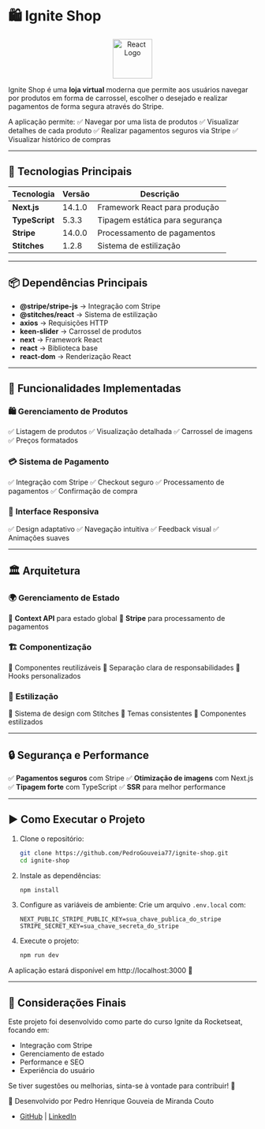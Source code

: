 # 🛍️ Ignite Shop

<p align="center">
  <img src="https://upload.wikimedia.org/wikipedia/commons/a/a7/React-icon.svg" alt="React Logo" width="80"/>
</p>

Ignite Shop é uma **loja virtual** moderna que permite aos usuários navegar por produtos em forma de carrossel, escolher o desejado e realizar pagamentos de forma segura através do Stripe.

A aplicação permite:
✅ Navegar por uma lista de produtos
✅ Visualizar detalhes de cada produto
✅ Realizar pagamentos seguros via Stripe
✅ Visualizar histórico de compras

---

## 🚀 Tecnologias Principais

| Tecnologia       | Versão       | Descrição |
|------------------|--------------|-----------|
| **Next.js**      | 14.1.0       | Framework React para produção |
| **TypeScript**   | 5.3.3        | Tipagem estática para segurança |
| **Stripe**       | 14.0.0       | Processamento de pagamentos |
| **Stitches**     | 1.2.8        | Sistema de estilização |

---

## 📦 Dependências Principais

- **@stripe/stripe-js** → Integração com Stripe
- **@stitches/react** → Sistema de estilização
- **axios** → Requisições HTTP
- **keen-slider** → Carrossel de produtos
- **next** → Framework React
- **react** → Biblioteca base
- **react-dom** → Renderização React

---

## 🎯 Funcionalidades Implementadas

### 🛍️ **Gerenciamento de Produtos**
✅ Listagem de produtos
✅ Visualização detalhada
✅ Carrossel de imagens
✅ Preços formatados

### 💳 **Sistema de Pagamento**
✅ Integração com Stripe
✅ Checkout seguro
✅ Processamento de pagamentos
✅ Confirmação de compra

### 📱 **Interface Responsiva**
✅ Design adaptativo
✅ Navegação intuitiva
✅ Feedback visual
✅ Animações suaves

---

## 🏛 Arquitetura

### 🌍 **Gerenciamento de Estado**
🔹 **Context API** para estado global
🔹 **Stripe** para processamento de pagamentos

### 🏗 **Componentização**
🔹 Componentes reutilizáveis
🔹 Separação clara de responsabilidades
🔹 Hooks personalizados

### 🎨 **Estilização**
🔹 Sistema de design com Stitches
🔹 Temas consistentes
🔹 Componentes estilizados

---

## 🔒 Segurança e Performance

✅ **Pagamentos seguros** com Stripe
✅ **Otimização de imagens** com Next.js
✅ **Tipagem forte** com TypeScript
✅ **SSR** para melhor performance

---

## ▶️ Como Executar o Projeto

1. Clone o repositório:
   ```sh
   git clone https://github.com/PedroGouveia77/ignite-shop.git
   cd ignite-shop
   ```

2. Instale as dependências:
   ```sh
   npm install
   ```

3. Configure as variáveis de ambiente:
   Crie um arquivo `.env.local` com:
   ```
   NEXT_PUBLIC_STRIPE_PUBLIC_KEY=sua_chave_publica_do_stripe
   STRIPE_SECRET_KEY=sua_chave_secreta_do_stripe
   ```

4. Execute o projeto:
   ```sh
   npm run dev
   ```

A aplicação estará disponível em http://localhost:3000 🚀

---

## 📝 Considerações Finais

Este projeto foi desenvolvido como parte do curso Ignite da Rocketseat, focando em:
- Integração com Stripe
- Gerenciamento de estado
- Performance e SEO
- Experiência do usuário

Se tiver sugestões ou melhorias, sinta-se à vontade para contribuir! 🎉

🚀 Desenvolvido por Pedro Henrique Gouveia de Miranda Couto
- [GitHub](https://github.com/PedroGouveia77) | [LinkedIn](www.linkedin.com/in/pedrohenriquegouveia) 
